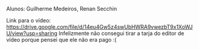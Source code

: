 Alunos: Guilherme Medeiros, Renan Secchin

Link para o vídeo: https://drive.google.com/file/d/14eu4Gw5z4swUbHWRA9vwezbT9x1XoWJU/view?usp=sharing
Infelizmente não consegui tirar a tarja do editor de vídeo porque pensei que ele não era pago :(

